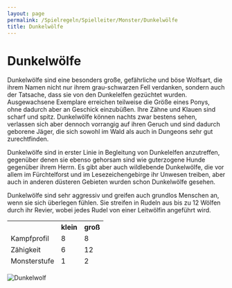 ```yaml
---
layout: page
permalink: /Spielregeln/Spielleiter/Monster/Dunkelwölfe
title: Dunkelwölfe
---
```


# Dunkelwölfe

Dunkelwölfe sind eine besonders große, gefährliche und böse Wolfsart, die ihrem Namen nicht nur ihrem grau-schwarzen Fell verdanken, sondern auch der Tatsache, dass sie von den Dunkelelfen gezüchtet wurden. Ausgewachsene Exemplare erreichen teilweise die Größe eines Ponys, ohne dadurch aber an Geschick einzubüßen. Ihre Zähne und Klauen sind scharf und spitz. Dunkelwölfe können nachts zwar bestens sehen, verlassen sich aber dennoch vorrangig auf ihren Geruch und sind dadurch geborene Jäger, die sich sowohl im Wald als auch in Dungeons sehr gut zurechtfinden.

Dunkelwölfe sind in erster Linie in Begleitung von Dunkelelfen anzutreffen, gegenüber denen sie ebenso gehorsam sind wie guterzogene Hunde gegenüber ihrem Herrn. Es gibt aber auch wildlebende Dunkelwölfe, die vor allem im Fürchtelforst und im Lesezeichengebirge ihr Unwesen treiben, aber auch in anderen düsteren Gebieten wurden schon Dunkelwölfe gesehen.

Dunkelwölfe sind sehr aggressiv und greifen auch grundlos Menschen an, wenn sie sich überlegen fühlen. Sie streifen in Rudeln aus bis zu 12 Wölfen durch ihr Revier, wobei jedes Rudel von einer Leitwölfin angeführt wird.

<table>
<thead>
<tr><th> </th><th>klein</th><th>groß</th></tr>
<tr><td>Kampfprofil</td><td>8</td><td>8</td></tr>
<tr><td>Zähigkeit</td><td>6</td><td>12</td></tr>
<tr><td>Monsterstufe</td><td>1</td><td>2</td></tr>
</thead>
</table>

<img alt="Dunkelwolf" src="{{ site.baseurl }}/assets/images/monster/dunkelwolf.jpg" />
